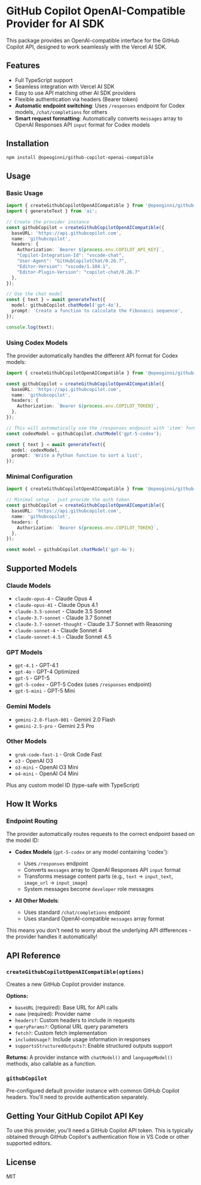 # GitHub Copilot OpenAI-Compatible Provider for AI SDK

This package provides an OpenAI-compatible interface for the GitHub Copilot API, designed to work seamlessly with the Vercel AI SDK.

## Features

- Full TypeScript support
- Seamless integration with Vercel AI SDK
- Easy to use API matching other AI SDK providers
- Flexible authentication via headers (Bearer token)
- **Automatic endpoint switching**: Uses `/responses` endpoint for Codex models, `/chat/completions` for others
- **Smart request formatting**: Automatically converts `messages` array to OpenAI Responses API `input` format for Codex models

## Installation

```bash
npm install @opeoginni/github-copilot-openai-compatible
```

## Usage

### Basic Usage

```typescript
import { createGithubCopilotOpenAICompatible } from '@opeoginni/github-copilot-openai-compatible';
import { generateText } from 'ai';

// Create the provider instance
const githubCopilot = createGithubCopilotOpenAICompatible({
  baseURL: 'https://api.githubcopilot.com',
  name: 'githubcopilot',
  headers: {
    Authorization: `Bearer ${process.env.COPILOT_API_KEY}`,
    "Copilot-Integration-Id": "vscode-chat",
    "User-Agent": "GitHubCopilotChat/0.26.7",
    "Editor-Version": "vscode/1.104.1",
    "Editor-Plugin-Version": "copilot-chat/0.26.7"
  },
});

// Use the chat model
const { text } = await generateText({
  model: githubCopilot.chatModel('gpt-4o'),
  prompt: 'Create a function to calculate the Fibonacci sequence',
});

console.log(text);
```

### Using Codex Models

The provider automatically handles the different API format for Codex models:

```typescript
import { createGithubCopilotOpenAICompatible } from '@opeoginni/github-copilot-openai-compatible';

const githubCopilot = createGithubCopilotOpenAICompatible({
  baseURL: 'https://api.githubcopilot.com',
  name: 'githubcopilot',
  headers: {
    Authorization: `Bearer ${process.env.COPILOT_TOKEN}`,
  },
});

// This will automatically use the /responses endpoint with 'item' format
const codexModel = githubCopilot.chatModel('gpt-5-codex');

const { text } = await generateText({
  model: codexModel,
  prompt: 'Write a Python function to sort a list',
});
```


### Minimal Configuration

```typescript
import { createGithubCopilotOpenAICompatible } from '@opeoginni/github-copilot-openai-compatible';

// Minimal setup - just provide the auth token
const githubCopilot = createGithubCopilotOpenAICompatible({
  baseURL: 'https://api.githubcopilot.com',
  name: 'githubcopilot',
  headers: {
    Authorization: `Bearer ${process.env.COPILOT_TOKEN}`,
  },
});

const model = githubCopilot.chatModel('gpt-4o');
```


## Supported Models

### Claude Models
- `claude-opus-4` - Claude Opus 4
- `claude-opus-41` - Claude Opus 4.1
- `claude-3.5-sonnet` - Claude 3.5 Sonnet
- `claude-3.7-sonnet` - Claude 3.7 Sonnet
- `claude-3.7-sonnet-thought` - Claude 3.7 Sonnet with Reasoning
- `claude-sonnet-4` - Claude Sonnet 4
- `claude-sonnet-4.5` - Claude Sonnet 4.5

### GPT Models
- `gpt-4.1` - GPT-4.1
- `gpt-4o` - GPT-4 Optimized
- `gpt-5` - GPT-5
- `gpt-5-codex` - GPT-5 Codex (uses `/responses` endpoint)
- `gpt-5-mini` - GPT-5 Mini

### Gemini Models
- `gemini-2.0-flash-001` - Gemini 2.0 Flash
- `gemini-2.5-pro` - Gemini 2.5 Pro

### Other Models
- `grok-code-fast-1` - Grok Code Fast
- `o3` - OpenAI O3
- `o3-mini` - OpenAI O3 Mini
- `o4-mini` - OpenAI O4 Mini

Plus any custom model ID (type-safe with TypeScript)

## How It Works

### Endpoint Routing

The provider automatically routes requests to the correct endpoint based on the model ID:

- **Codex Models** (`gpt-5-codex` or any model containing 'codex'): 
  - Uses `/responses` endpoint
  - Converts `messages` array to OpenAI Responses API `input` format
  - Transforms message content parts (e.g., `text` → `input_text`, `image_url` → `input_image`)
  - System messages become `developer` role messages

- **All Other Models**:
  - Uses standard `/chat/completions` endpoint
  - Uses standard OpenAI-compatible `messages` array format

This means you don't need to worry about the underlying API differences - the provider handles it automatically!

## API Reference

### `createGithubCopilotOpenAICompatible(options)`

Creates a new GitHub Copilot provider instance.

**Options:**
- `baseURL` (required): Base URL for API calls
- `name` (required): Provider name
- `headers?`: Custom headers to include in requests
- `queryParams?`: Optional URL query parameters
- `fetch?`: Custom fetch implementation
- `includeUsage?`: Include usage information in responses
- `supportsStructuredOutputs?`: Enable structured outputs support

**Returns:** A provider instance with `chatModel()` and `languageModel()` methods, also callable as a function.

### `githubCopilot`

Pre-configured default provider instance with common GitHub Copilot headers. You'll need to provide authentication separately.

## Getting Your GitHub Copilot API Key

To use this provider, you'll need a GitHub Copilot API token. This is typically obtained through GitHub Copilot's authentication flow in VS Code or other supported editors.

## License

MIT

